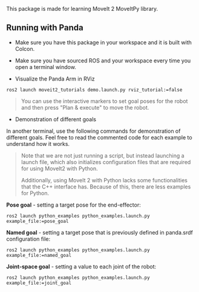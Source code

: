 This package is made for learning MoveIt 2 MoveItPy library.

## Running with Panda
* Make sure you have this package in your workspace and it is built with Colcon.

* Make sure you have sourced ROS and your workspace every time you open a terminal window.

* Visualize the Panda Arm in RViz

`ros2 launch moveit2_tutorials demo.launch.py rviz_tutorial:=false`

>You can use the interactive markers to set goal poses for the robot and then press "Plan & execute" to move the robot.

* Demonstration of different goals

In another terminal, use the following commands for demonstration of different goals. Feel free to read the commented code for each example to understand how it works.

>Note that we are not just running a script, but instead launching a launch file, which also initializes configuration files that are required for using MoveIt2 with Python.
>
>Additionally, using MoveIt 2 with Python lacks some functionalities that the C++ interface has. Because of this, there are less examples for Python.

**Pose goal** - setting a target pose for the end-effector:

`ros2 launch python_examples python_examples.launch.py example_file:=pose_goal`

**Named goal** - setting a target pose that is previously defined in panda.srdf configuration file:

`ros2 launch python_examples python_examples.launch.py example_file:=named_goal`

**Joint-space goal** - setting a value to each joint of the robot:

`ros2 launch python_examples python_examples.launch.py example_file:=joint_goal`

